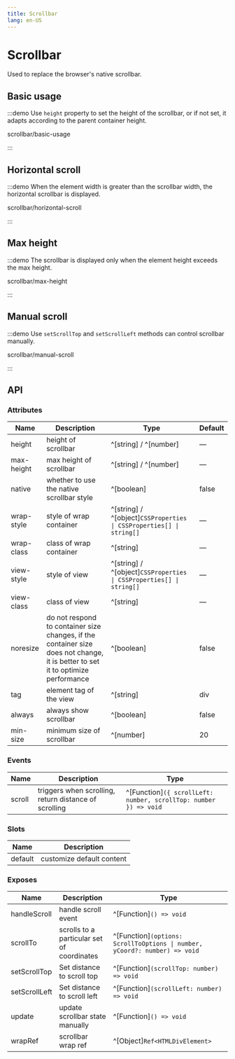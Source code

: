 ```yaml
---
title: Scrollbar
lang: en-US
---
```


# Scrollbar

Used to replace the browser's native scrollbar.

## Basic usage

:::demo Use `height` property to set the height of the scrollbar, or if not set, it adapts according to the parent container height.

scrollbar/basic-usage

:::

## Horizontal scroll

:::demo When the element width is greater than the scrollbar width, the horizontal scrollbar is displayed.

scrollbar/horizontal-scroll

:::

## Max height

:::demo The scrollbar is displayed only when the element height exceeds the max height.

scrollbar/max-height

:::

## Manual scroll

:::demo Use `setScrollTop` and `setScrollLeft` methods can control scrollbar manually.

scrollbar/manual-scroll

:::

## API

### Attributes

| Name       | Description                                                                                                                     | Type                                                                | Default |
| ---------- | ------------------------------------------------------------------------------------------------------------------------------- | ------------------------------------------------------------------- | ------- |
| height     | height of scrollbar                                                                                                             | ^[string] / ^[number]                                               | —       |
| max-height | max height of scrollbar                                                                                                         | ^[string] / ^[number]                                               | —       |
| native     | whether to use the native scrollbar style                                                                                       | ^[boolean]                                                          | false   |
| wrap-style | style of wrap container                                                                                                         | ^[string] / ^[object]`CSSProperties \| CSSProperties[] \| string[]` | —       |
| wrap-class | class of wrap container                                                                                                         | ^[string]                                                           | —       |
| view-style | style of view                                                                                                                   | ^[string] / ^[object]`CSSProperties \| CSSProperties[] \| string[]` | —       |
| view-class | class of view                                                                                                                   | ^[string]                                                           | —       |
| noresize   | do not respond to container size changes, if the container size does not change, it is better to set it to optimize performance | ^[boolean]                                                          | false   |
| tag        | element tag of the view                                                                                                         | ^[string]                                                           | div     |
| always     | always show scrollbar                                                                                                           | ^[boolean]                                                          | false   |
| min-size   | minimum size of scrollbar                                                                                                       | ^[number]                                                           | 20      |

### Events

| Name   | Description                                           | Type                                                             |
| ------ | ----------------------------------------------------- | ---------------------------------------------------------------- |
| scroll | triggers when scrolling, return distance of scrolling | ^[Function]`({ scrollLeft: number, scrollTop: number }) => void` |

### Slots

| Name    | Description               |
| ------- | ------------------------- |
| default | customize default content |

### Exposes

| Name          | Description                                | Type                                                                       |
| ------------- | ------------------------------------------ | -------------------------------------------------------------------------- |
| handleScroll  | handle scroll event                        | ^[Function]`() => void`                                                    |
| scrollTo      | scrolls to a particular set of coordinates | ^[Function]`(options: ScrollToOptions \| number, yCoord?: number) => void` |
| setScrollTop  | Set distance to scroll top                 | ^[Function]`(scrollTop: number) => void`                                   |
| setScrollLeft | Set distance to scroll left                | ^[Function]`(scrollLeft: number) => void`                                  |
| update        | update scrollbar state manually            | ^[Function]`() => void`                                                    |
| wrapRef       | scrollbar wrap ref                         | ^[Object]`Ref<HTMLDivElement>`                                             |
